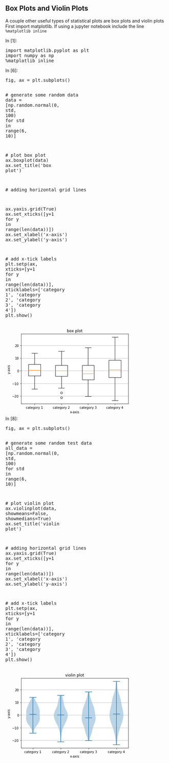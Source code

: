 
## Box Plots and Violin Plots
A couple other useful types of statistical plots are box plots and violin plots
First import matplotlib. If using a jupyter notebook include the line ```%matplotlib inline```
<div class="cell border-box-sizing code_cell rendered">
<div class="input">
<div class="prompt input_prompt">In&nbsp;[1]:</div>
<div class="inner_cell">
    <div class="input_area">
<div class=" highlight hl-ipython3"><pre><span></span><span class="kn">import</span> <span class="nn">matplotlib.pyplot</span> <span class="k">as</span> <span class="nn">plt</span>
<span class="kn">import</span> <span class="nn">numpy</span> <span class="k">as</span> <span class="nn">np</span>
<span class="o">%</span><span class="k">matplotlib</span> inline
</pre></div>

</div>
</div>
</div>

</div>
<div class="cell border-box-sizing code_cell rendered">
<div class="input">
<div class="prompt input_prompt">In&nbsp;[6]:</div>
<div class="inner_cell">
    <div class="input_area">
<div class=" highlight hl-ipython3"><pre><span></span><span class="n">fig</span><span class="p">,</span> <span class="n">ax</span> <span class="o">=</span> <span class="n">plt</span><span class="o">.</span><span class="n">subplots</span><span class="p">()</span>

<span class="c1"># generate some random data</span>
<span class="n">data</span> <span class="o">=</span> <span class="p">[</span><span class="n">np</span><span class="o">.</span><span class="n">random</span><span class="o">.</span><span class="n">normal</span><span class="p">(</span><span class="mi">0</span><span class="p">,</span> <span class="n">std</span><span class="p">,</span> <span class="mi">100</span><span class="p">)</span> <span class="k">for</span> <span class="n">std</span> <span class="ow">in</span> <span class="nb">range</span><span class="p">(</span><span class="mi">6</span><span class="p">,</span> <span class="mi">10</span><span class="p">)]</span>

<span class="c1"># plot box plot</span>
<span class="n">ax</span><span class="o">.</span><span class="n">boxplot</span><span class="p">(</span><span class="n">data</span><span class="p">)</span>
<span class="n">ax</span><span class="o">.</span><span class="n">set_title</span><span class="p">(</span><span class="s1">&#39;box plot&#39;</span><span class="p">)</span>

<span class="c1"># adding horizontal grid lines</span>

<span class="n">ax</span><span class="o">.</span><span class="n">yaxis</span><span class="o">.</span><span class="n">grid</span><span class="p">(</span><span class="kc">True</span><span class="p">)</span>
<span class="n">ax</span><span class="o">.</span><span class="n">set_xticks</span><span class="p">([</span><span class="n">y</span><span class="o">+</span><span class="mi">1</span> <span class="k">for</span> <span class="n">y</span> <span class="ow">in</span> <span class="nb">range</span><span class="p">(</span><span class="nb">len</span><span class="p">(</span><span class="n">data</span><span class="p">))])</span>
<span class="n">ax</span><span class="o">.</span><span class="n">set_xlabel</span><span class="p">(</span><span class="s1">&#39;x-axis&#39;</span><span class="p">)</span>
<span class="n">ax</span><span class="o">.</span><span class="n">set_ylabel</span><span class="p">(</span><span class="s1">&#39;y-axis&#39;</span><span class="p">)</span>

<span class="c1"># add x-tick labels</span>
<span class="n">plt</span><span class="o">.</span><span class="n">setp</span><span class="p">(</span><span class="n">ax</span><span class="p">,</span> <span class="n">xticks</span><span class="o">=</span><span class="p">[</span><span class="n">y</span><span class="o">+</span><span class="mi">1</span> <span class="k">for</span> <span class="n">y</span> <span class="ow">in</span> <span class="nb">range</span><span class="p">(</span><span class="nb">len</span><span class="p">(</span><span class="n">data</span><span class="p">))],</span>
         <span class="n">xticklabels</span><span class="o">=</span><span class="p">[</span><span class="s1">&#39;category 1&#39;</span><span class="p">,</span> <span class="s1">&#39;category 2&#39;</span><span class="p">,</span> <span class="s1">&#39;category 3&#39;</span><span class="p">,</span> <span class="s1">&#39;category 4&#39;</span><span class="p">])</span>
<span class="n">plt</span><span class="o">.</span><span class="n">show</span><span class="p">()</span>
</pre></div>

</div>
</div>
</div>

<div class="output_wrapper">
<div class="output">


<div class="output_area">

<div class="prompt"></div>




<div class="output_png output_subarea ">
<img src="data:image/png;base64,iVBORw0KGgoAAAANSUhEUgAAAYoAAAEWCAYAAAB42tAoAAAABHNCSVQICAgIfAhkiAAAAAlwSFlz
AAALEgAACxIB0t1+/AAAADl0RVh0U29mdHdhcmUAbWF0cGxvdGxpYiB2ZXJzaW9uIDIuMi4yLCBo
dHRwOi8vbWF0cGxvdGxpYi5vcmcvhp/UCwAAFetJREFUeJzt3X20XHV97/H3x5BKi6KJ6JEnjfVi
G4y3enu0VfHexOoFqy7UVa3W21Ib5LqWgLY+VIxWvLeptlatoK24jMpSCNqqJVe9KtIcNcsnTigq
ECn4QI1gWwRqtcUL+r1/7B05hHP2mYSZs2dO3q+1Zp3ZDzP7O79M5jP7t/f+TaoKSZIWcre+C5Ak
jTeDQpLUyaCQJHUyKCRJnQwKSVIng0KS1Mmg0AEvybeSPKHnGn43yY4+a5AWYlBIEybJTJKT+65D
Bw6DQpLUyaCQGo9McmWSm5K8O8nBexYkeX6Sa5LcmGRbkiPa+Y9JckOSo9vpX0pyc5JfnG8DSSrJ
6Um+0T7uDUnm/T/YPvclSf61/fuYdv5m4HHAW5P8IMlbh90Q0t4MCqnxXOB44MHAQ4BXASR5PPA6
4FnA4cC1wAUAVfU54Bzg3CQ/C7wXeFVVfa1jO08HpoH/ApwI/N7eKyRZDXwUOAu4D/Am4KNJ7lNV
m4DPAqdW1T2q6tS7+LqlRRkUUuOtVfXtqroR2Aw8p53/XOBdVXVpVf0IOAN4dJI17fIzgXsBXwKu
A962yHb+tKpurKp/BP5iznbmejJwdVW9t6puq6qtwNeAp+73q5PuAoNCanx7zv1rgSPa+0e00wBU
1Q+A7wFHttO3Au8B1gFvrMVH2VxoO3PdYZtz1j1ykeeWRsKgkBpHz7n/AJq9A9q/D9yzIMkhNN1B
32mnjwReA7wbeGOSu+/ndua6wzbnrPud9r5DPmtJGRRS44VJjmqPD7wSeH87/3zgeUke3obAnwBf
rKpvJQnN3sQWYCNwPfC/F9nOy5Ksag+Av2jOdub6GPCQJL+V5KAkvwkcC3ykXf5PwM/v9yuV9pFB
ITXOBz4JfKO9/TFAVV0MvBr4IE0QPBh4dvuY04Ep4NVtl9PzaELlcR3buRDYCVxGc8B6y94rVNX3
gKcAL6Hp5no58JSquqFd5S3Ab7RnaJ21vy9YGlT84SJpaSQp4JiquqbvWqR94R6FJKmTQSFJ6mTX
kySpk3sUkqROB/VdwDAcdthhtWbNmr7LkKSJsnPnzhuq6r6LrbcsgmLNmjXMzs72XYYkTZQke48A
MC+7niRJnQwKSVIng0KS1MmgkCR1MigkSZ0MCklSJ4NCktTJoJAkdVoWF9xJ0lJpfq9qeCZhvD2D
QpL2wSAf7EkmIgAGZdeTJKmTQSFJ6mRQSJI6GRSSpE4GhSSpk0EhSepkUEiSOhkUkqROBoUkqZNB
IUnqZFBIkjoZFJKkTgaFJKmTQSFJ6mRQSJI6GRSSpE4GhSSpk0EhSepkUEiSOhkUkqROBoUkqVNv
QZHk6CTbk+xKckWSF7XzVye5KMnV7d9VfdUoSep3j+I24CVVtRb4VeCFSY4FXgFcXFXHABe305Kk
nvQWFFV1fVVd2t7/N2AXcCRwInBuu9q5wNP6qVCSBHBQ3wUAJFkDPAL4IjBVVddDEyZJ7rfAY04B
TgGYmppiZmZmSWqVpEEsp8+kVFW/BST3AD4NbK6qDyW5uaruPWf5TVXVeZxienq6ZmdnR12qJA0k
CX1/tg4iyc6qml5svV7PekqyEvggcF5Vfaid/U9JDm+XHw78c1/1SZL6PespwBZgV1W9ac6ibcBJ
7f2TgAuXujZJ0u36PEbxWOC3ga8muayd90rg9cAHkmwE/hF4Zk/1SZLoMSiqageQBRb/2lLWIkla
mFdmS5I6jcXpsZJGpzkcODyTcDaPhsugkJa5QT7YJ+V0TvXDridJUieDQpLUyaCQJHUyKCRJnQwK
SVIng0KS1MmgkCR1MigkSZ0MCklSJ6/M1thxyAlpvBgUGjuDfrA77IS0NOx6kiR1MigkSZ0MCklS
J4NCktTJg9lDMswzdTxAK2mcGBRD4o/DSFqu7HqSJHUyKCRJnQwKSVIng0KS1MmgkCR1MigkSZ0M
CklSJ4NCktTJoJAkdTIoJEmdeg2KJO9K8s9JLp8zb3WSi5Jc3f5d1WeNknSg63uP4j3ACXvNewVw
cVUdA1zcTkuSetJrUFTVZ4Ab95p9InBue/9c4GlLWpQk6Q763qOYz1RVXQ/Q/r1fz/VI0gFtYocZ
T3IKcArA1NQUMzMz/RY0oEmpc1LYnsNjWw7XcmrP9P37CEnWAB+pqnXt9FXA+qq6PsnhwExV/ULX
c0xPT9fs7OzIa72r/D2K4bI9h8e2HK5Jac8kO6tqerH1xrHraRtwUnv/JODCHmuRpANe36fHbgU+
D/xCkt1JNgKvB56Y5Grgie20JKknvR6jqKrnLLDo15a0EEnSgsax60mSNEYm9qwnSRqm1atXc9NN
Nw3t+ZIM5XlWrVrFjTfufbnZ0jIoJAm46aabxvJMpWEFzl1h15MkqZNBIUnqZFBIkjoZFJKkTgaF
JKmTQSFJ6mRQSJI6GRSSpE4GhSSpk0EhSepkUEiSOjnW0yIcKEzSgc6gWIQDhUk60O1T11OSuyU5
dFTFSJLGz6JBkeT8JIcmOQS4ErgqyctGX5qWo9WrV5NkKDdgaM+1evXqnltm/wyrPcG21MIG6Xo6
tqq+n+S5wMeAPwR2Am8YaWValuzKG65xbM9JbUstbJCup5VJVgJPAy6sqluB8XpnSpJGZpCgOAf4
FnAI8JkkDwS+P8qiJEnjY9Gup6o6Czhrzqxrk2wYXUmSpHGyYFAk+R9V9b4kf7DAKm8aUU2SpDHS
tUdxSPv3nktRiCRpPC0YFFV1Tvv3tXsvS/IzoyxKkjQ+BrmOYibJmjnTjwQuGWFNkqQxMsh1FK8D
Pp7kLOBI4EnA80ZalSRpbAxy1tMnkrwAuAi4AXhEVX135JVJksbCIF1PrwbOBv4rcCYwk+TJI65L
kjQmBul6Ogx4VFX9B/D5JB8H3gl8dKSVSZLGwiBdTy/aa/pa4Ikjq0iSNFYWDYok96UZCPBY4OA9
86vq8SOsiyQnAG8BVgDvrKrXj3J7kg5s9ZpD4cx79V3GndRr+v9lh0G6ns4D3g88GXgBcBLwL6Ms
KskK4G00ey67gUuSbKuqK0e53fn45pEODHnt98duJF5oRuOtM/utYZCguE9VbUnyoqr6NPDpJJ8e
cV2PAq6pqm8AJLkAOJHm9zCWlG8eSQe6QYLi1vbv9e3ZTtcBR42uJKC5XuPbc6Z3A78yd4UkpwCn
AExNTTEzMzOyYkb53HfFuNbVZZz30CaxPWE83wfjWNMgxrXuvuvKYt+WkzwF+CxwNM1psocCr62q
bSMrKnkmcHxVndxO/zbNmVenzbf+9PR0zc7OjqqW8d2jGMO6FjOudY9rXYsZx7rHsaZBjGvdo6wr
yc6qml5svUHOevpIe/dfgaUaXnw3TTDtcRTNnowkaYkN8sNFP5Xk0lEVspdLgGOSPKgdgPDZwMj2
YCRJCxvkGMVcS/JjuFV1W5JTgU/QnB77rqq6Yim2LUm6o0GuozgVeF9V3cwSXo1dVR8DPrZU25Mk
zW+Qrqf7A7NJPgDsSLIkexWSpPGwaFBU1auAY4AtwO8CVyf5kyQPHnFtkqQxMNDB7GrOzfpue7sN
WAX8TZI/G2FtkqQxMMgxitNphu24gWbU2JdV1a1J7gZcDbx8tCVKWsg4XsDo8DLLz6DDjD+jHTX2
p6rqJ+3FeJJ6Mo5DzDi8zPIzyAV3f9SxbNdwy5EkjZt9uuBOknTgMSgkSZ0MCklSJ4NCktRpX8d6
OiCN48Xoq1at6rsESQcIg2IRwzz1cFzHu19qBq80WQwKLSmDV5o8HqOQJHUyKCRJnex6kqSWx8/m
Z1BIEh4/62LXkySpk0EhSepkUEiSOhkUkqROBoUkqZNnPUkTbtxO6RyH0zk1XAaFNMGGdQrmcjud
U8Nl15MkqZNBIUnqZFBIkjoZFJKkTgaFJKmTQSFJ6mRQSJI69RIUSZ6Z5IokP0kyvdeyM5Jck+Sq
JMf3UZ8k6XZ9XXB3OfAM4Jy5M5McCzwbeChwBPCpJA+pqh8vfYmSJOhpj6KqdlXVVfMsOhG4oKp+
VFXfBK4BHrW01UmS5hq3ITyOBL4wZ3p3O+9OkpwCnAIwNTXFzMzMyIsbhkmpc1LYnsNjWw7XcmrP
jGp8lySfAu4/z6JNVXVhu84M8NKqmm2n3wZ8vqre105vAT5WVR/s2tb09HTNzs4Os/yRcDyd4bI9
h8e2HK5Jac8kO6tqerH1RrZHUVVP2I+H7QaOnjN9FHDdcCqSJO2PcTs9dhvw7CR3T/Ig4BjgSz3X
JEkHtL5Oj316kt3Ao4GPJvkEQFVdAXwAuBL4OPBCz3iSpH71cjC7qj4MfHiBZZuBzUtbkSRpIePW
9SRJGjMGhSSpk0EhSepkUEiSOhkUkqROBoUkqZNBIUnqZFBIkjqN2+ixEkmGuu4kDM4mjTODQmPH
D3ZpvNj1JEnq5B7FkAzaXWJXiaRJY1AMiR/ukpYru54kSZ0MCklSJ4NCktTJoJAkdTIoJEmdDApJ
UieDQpLUyaDQxNm6dSvr1q1jxYoVrFu3jq1bt/ZdkrSsecGdJsrWrVvZtGkTW7Zs4bjjjmPHjh1s
3LgRgOc85zk9VyctT+5RaKJs3ryZLVu2sGHDBlauXMmGDRvYsmULmzdv7rs0adnKchh6Ynp6umZn
Z/suQ0tgxYoV3HLLLaxcufKn82699VYOPvhgfvzjH/dY2WRL4jA0QzQp7ZlkZ1VNL7aeexSaKGvX
rmXHjh13mLdjxw7Wrl3bU0XS8mdQaKJs2rSJjRs3sn37dm699Va2b9/Oxo0b2bRpU9+lScuWB7M1
UfYcsD7ttNPYtWsXa9euZfPmzR7IlkbIYxSSJqZPfVJMSnt6jEKSNBQGhSSpUy9BkeQNSb6W5CtJ
Ppzk3nOWnZHkmiRXJTm+j/okSbfra4/iImBdVf1n4B+AMwCSHAs8G3gocALwl0lW9FSjJImegqKq
PllVt7WTXwCOau+fCFxQVT+qqm8C1wCP6qNGSVJjHE6P/T3g/e39I2mCY4/d7bw7SXIKcArA1NQU
MzMzIyxRWv78PzRcy6k9RxYUST4F3H+eRZuq6sJ2nU3AbcB5ex42z/rznmNWVe8A3gHN6bHr16+/
qyVLy1Iy33+rO9uwYcNA603CaZ/jYDl9Jo2s66mqnlBV6+a57QmJk4CnAM+t2995u4Gj5zzNUcB1
o6pRk8lhxvdNVQ31pgNPL11PSU4A/hD4b1X173MWbQPOT/Im4AjgGOBLPZSoMeUw49LS6+XK7CTX
AHcHvtfO+kJVvaBdtonmuMVtwIur6v8u9nxemX3gWLduHWefffYdukm2b9/OaaedxuWXX95jZdLt
ltuV2Q7hoYniMOOaBMstKLwyWxPFYcalpWdQaKI4zLi09MbhOgppYA4zLi09j1FI0pB5jEKSdEAx
KCRJnQwKSVIng0KS1MmzniRpHww6yOKg603CQW+DQpL2wSR8sA+bXU+SpE4GhSSpk0EhSepkUEiS
OhkUkqROBoUkqZNBIUnqZFBIkjoti2HGk/wLcG3fdQzgMOCGvotYRmzP4bEth2tS2vOBVXXfxVZa
FkExKZLMDjL2uwZjew6PbTlcy6097XqSJHUyKCRJnQyKpfWOvgtYZmzP4bEth2tZtafHKCRJndyj
kCR1MigkSZ0Min2UZH2Sx/Rdxx5JNif5dpIf9F3L/hin9kzyc0k+muRrSa5I8vq+a9pX49SeAEk+
nuTLbXu+PcmKvmsa1Li15R5JtiW5fCm3aVDsu/XASN88aQz6b/N/gEeNsp4RW894teefV9UvAo8A
HpvkSSMsbRTWM17t+ayq+iVgHXBf4Jmjq2zo1jNebUmSZwBL/6Wwqg74G/A7wFeALwPvbec9Ffgi
8PfAp4ApYA3wXeA7wGXA42je/B8ELmlvj20ff1/gIuBS4ByaK8cPa5f9AXB5e3txO28NsAv4y3ab
rwHePKfG5wNv6ngNP+i7HZdTe7brvAV4vu05lPfnSpovNb9pW+5fWwL3AHYAxwKXL2m79f2foO8b
8FDgqjn/sKvbv6u4/aywk4E3tvfPBF465/HnA8e19x8A7GrvvxU4o71/AlA0l/X/MvBV4JD2H/4K
mm+va4CfAL/aPuYQ4OvAynb6c8DDOl7HWATFMmrPewPfAH7e9rxr7Ql8AriprWWFbbl/bQm8GXh6
+/glDYqD0OOBv6mqGwCq6sZ2/lHA+5McDvwM8M0FHv8E4Ngke6YPTXJP4Diaf1Sq6uNJbmqXHwd8
uKp+CJDkQzTfVrYB11bVF9rH/DDJ3wFPSbKL5k301WG96BGa+PZMchCwFTirqr6xP40wRBPfnlV1
fJKDgfPa13PRfrTDMExsWyZ5OPCfqur3k6y5C22wXwwKCM03gL2dTbP7ty3JeppvF/O5G/DoqvqP
OzzpnHfTPNtbyA/3mn4n8Erga8C7Ox43TpZDe74DuLqq/qJjnaWyHNqTqrolyTbgRPoLikluy0cD
v5zkWzSf2/dLMlNV6zu2MTQezIaLgWcluQ9AktXt/HvR9E8CnDRn/X8D7jln+pPAqXsm2uSHpi/x
We28/06zewvwGeBp7Rk2h9B8E/nsfIVV1ReBo4HfovmGOwkmuj2T/HFb64sXe6FLZGLbM8k92m/p
e/bSfp3mg7AvE9uWVfVXVXVEVa2h2VP5h6UKiT0FHPA3mjfH5TQHuN7TzjuRpo/6s8AbgJl2/kNo
DobtOcB1GPD+dt6VwNvb9e5H88a8lKZv8Trg7u2yhQ5w3anfEXgFcEFH7X8G7Kbp89wNnGl77l97
0nRBFM2Bxsva28m253635xTNQd+v0PTPnw0cZFvu3//1OevN+/hR3hzCY0SS3B34cVXdluTRwF9V
1cMXe9w8z/MRmjMiLh56kRPE9hwu23N4DoS29BjF6DwA+EB7jvT/oznlbWBJ7g18CfjyOL5xemB7
DpftOTzLvi3do5AkdfJgtiSpk0EhSepkUEiSOhkUUk+SvCDJ7/Rdh7QYD2ZLkjq5RyENIMkjk3wl
ycFJDknz+wrr9lrnqUm+mOTvk3wqyVQ7/6wkf9TePz7JZ5LcLcmZSV7azj89yZXtNi5Y+lcoLcw9
CmlA7fAeBwM/C+yuqtfttXwVcHNVVZKTgbVV9ZIkP0dzhfKpwNuBX6+qryc5k2bU3z9Pch3woKr6
UZJ7V9XNS/napC5ecCcN7n/RfODfApw+z/J5RyGtqn9P8nyasX9+v6q+Ps9jvwKcl+Rvgb8dRfHS
/rLrSRrcaprfFbgncHCan6G9LMll7fKzgbdW1cOA/0mz97HHw4DvAUcs8NxPBt5G8xsGO9tB9KSx
YFBIg3sH8Gqa31X406raVFUPnzOuz7yjkCZ5IPASmh+teVKSX5n7pO3QD0dX1Xbg5TQ/mnSPkb4S
aR/4rUUaQHsa621VdX6SFcDnkjy+qv5uzmpnAn+d5DvAF4AHtb9VsIXml9KuS7IReE+SR8553Arg
fUnuRfMbBm/2GIXGiQezJUmd7HqSJHUyKCRJnQwKSVIng0KS1MmgkCR1MigkSZ0MCklSp/8Pshqs
kivKPeEAAAAASUVORK5CYII=
"
>
</div>

</div>

</div>
</div>

</div>
<div class="cell border-box-sizing code_cell rendered">
<div class="input">
<div class="prompt input_prompt">In&nbsp;[8]:</div>
<div class="inner_cell">
    <div class="input_area">
<div class=" highlight hl-ipython3"><pre><span></span><span class="n">fig</span><span class="p">,</span> <span class="n">ax</span> <span class="o">=</span> <span class="n">plt</span><span class="o">.</span><span class="n">subplots</span><span class="p">()</span>

<span class="c1"># generate some random test data</span>
<span class="n">all_data</span> <span class="o">=</span> <span class="p">[</span><span class="n">np</span><span class="o">.</span><span class="n">random</span><span class="o">.</span><span class="n">normal</span><span class="p">(</span><span class="mi">0</span><span class="p">,</span> <span class="n">std</span><span class="p">,</span> <span class="mi">100</span><span class="p">)</span> <span class="k">for</span> <span class="n">std</span> <span class="ow">in</span> <span class="nb">range</span><span class="p">(</span><span class="mi">6</span><span class="p">,</span> <span class="mi">10</span><span class="p">)]</span>

<span class="c1"># plot violin plot</span>
<span class="n">ax</span><span class="o">.</span><span class="n">violinplot</span><span class="p">(</span><span class="n">data</span><span class="p">,</span> <span class="n">showmeans</span><span class="o">=</span><span class="kc">False</span><span class="p">,</span> <span class="n">showmedians</span><span class="o">=</span><span class="kc">True</span><span class="p">)</span>
<span class="n">ax</span><span class="o">.</span><span class="n">set_title</span><span class="p">(</span><span class="s1">&#39;violin plot&#39;</span><span class="p">)</span>

<span class="c1"># adding horizontal grid lines</span>
<span class="n">ax</span><span class="o">.</span><span class="n">yaxis</span><span class="o">.</span><span class="n">grid</span><span class="p">(</span><span class="kc">True</span><span class="p">)</span>
<span class="n">ax</span><span class="o">.</span><span class="n">set_xticks</span><span class="p">([</span><span class="n">y</span><span class="o">+</span><span class="mi">1</span> <span class="k">for</span> <span class="n">y</span> <span class="ow">in</span> <span class="nb">range</span><span class="p">(</span><span class="nb">len</span><span class="p">(</span><span class="n">data</span><span class="p">))])</span>
<span class="n">ax</span><span class="o">.</span><span class="n">set_xlabel</span><span class="p">(</span><span class="s1">&#39;x-axis&#39;</span><span class="p">)</span>
<span class="n">ax</span><span class="o">.</span><span class="n">set_ylabel</span><span class="p">(</span><span class="s1">&#39;y-axis&#39;</span><span class="p">)</span>

<span class="c1"># add x-tick labels</span>
<span class="n">plt</span><span class="o">.</span><span class="n">setp</span><span class="p">(</span><span class="n">ax</span><span class="p">,</span> <span class="n">xticks</span><span class="o">=</span><span class="p">[</span><span class="n">y</span><span class="o">+</span><span class="mi">1</span> <span class="k">for</span> <span class="n">y</span> <span class="ow">in</span> <span class="nb">range</span><span class="p">(</span><span class="nb">len</span><span class="p">(</span><span class="n">data</span><span class="p">))],</span>
         <span class="n">xticklabels</span><span class="o">=</span><span class="p">[</span><span class="s1">&#39;category 1&#39;</span><span class="p">,</span> <span class="s1">&#39;category 2&#39;</span><span class="p">,</span> <span class="s1">&#39;category 3&#39;</span><span class="p">,</span> <span class="s1">&#39;category 4&#39;</span><span class="p">])</span>
<span class="n">plt</span><span class="o">.</span><span class="n">show</span><span class="p">()</span>
</pre></div>

</div>
</div>
</div>

<div class="output_wrapper">
<div class="output">


<div class="output_area">

<div class="prompt"></div>




<div class="output_png output_subarea ">
<img src="data:image/png;base64,iVBORw0KGgoAAAANSUhEUgAAAYoAAAEWCAYAAAB42tAoAAAABHNCSVQICAgIfAhkiAAAAAlwSFlz
AAALEgAACxIB0t1+/AAAADl0RVh0U29mdHdhcmUAbWF0cGxvdGxpYiB2ZXJzaW9uIDIuMi4yLCBo
dHRwOi8vbWF0cGxvdGxpYi5vcmcvhp/UCwAAIABJREFUeJzt3XuY5FdZ4PHvW5euvk7P9Fw6k8xM
JjcSAqg8jmAUcUTYAIpBdwXU1bgrBPaBVRAXQdRl9wHF6KICopkVBTVA8Eq8ASE6CVkCQhASksk9
mcxkMvfpme6u7rq++0dVTSo1VdW/qvpdzql6P88zz3RV/arq9Omq3/s7t/eIqmKMMcZ0kkq6AMYY
Y9xmgcIYY0xXFiiMMcZ0ZYHCGGNMVxYojDHGdGWBwhhjTFcWKIypE5F/FpFrAxy3U0RURDK9PK+P
8uwWkYNhv64xvcokXQBjXKGqr4jzeWESkY8BB1X1V5Muixk+1qIwxhjTlQUKMzJE5J0i8lct9/2+
iHyw/vNeEXl9/eeUiPyqiOwXkaMi8mciMtvhdZuf97MicoeI/I6InBKRx0SkY4tDRB4XkXeJyH31
4/9URMY7HPvs+nstiMi9IvIj9fuvA34KeIeILInI3/dTP8Z0YoHCjJJPAq8UkXUAIpIGXgN8os2x
P1v/9wPAxcA08OGA7/NC4AFgE3A98FERkS7H/xRwNXAJ8CzgnO4jEckCfw98HtgC/HfgRhG5XFX3
ADcC16vqtKq+KmA5jQnEAoUZGaq6H/g68Or6XS8B8qr65TaH/xTwAVV9VFWXgHcBr2sMYK9hv6r+
X1WtAB8HtgLzXY7/sKoeUNWTwPuAn2hzzHdTC1bvV9Wiqv4L8A8djjUmVBYozKj5BE+fXH+S9q0J
gPOB/U2391Ob/NHthN9wuPGDqubrP053Of5Ay/uc36E8B1S12nLsBQHKY8xALFCYUfOXwG4R2Qb8
KJ0DxSHgwqbbO4AycCSCMm1veZ9DHcqzXURSLcc+Wf/Z0kCbyFigMCNFVY8Be4E/BR5T1X0dDv0k
8DYRuUhEpoHfAG5S1XIExXqziGwTkTngV4Cb2hzzFWCZ2oB1VkR2A68CPlV//Ai1sRRjQmeBwoyi
TwAvpXNrAuBPgD8HbgceA1apDSBHVZ7PA4/W/7239QBVLQI/ArwCOA58BPgZVb2/fshHgSvrM6L+
LqJymhEltnGRMckRkceB16vqF5IuizGdWIvCGGNMVxYojDHGdGVdT8YYY7qyFoUxxpiuhiJ77KZN
m3Tnzp1JF8MYY7xy1113HVfVzWsdNxSBYufOnXzta19LuhjGGOMVEdm/9lHW9WSMMWYNFiiMMcZ0
ZYHCGGNMVxYojDHGdGWBwhhjTFcWKIwxxnRlgcIYY0xXQ7GOwhhjkvDaG+6M5HVveuNVkbxuvyxQ
GGNMhEqVKvcfXgTg8vNmGEv715FjgcIYY/oU5Mp//4ll3vBntcwRv/2fvo1Lt8xEXazQ+RfajDHG
I6XK0xm6i2U/s3VboDDGmAiVq9WzP1eqFiiMMca0KDe1KEpNQcMnFiiMMSZCpcrTwaE5aPjEAoUx
xkSo3NTdVK5Yi8IYY0yLUvnp4FC0QGGMMaZVqalFUakqqv51P1mgMMaYCDV3N6k+syvKFxYojDEm
IqVKldYGRMnD7icLFMYYE5F2QaHk4aI7CxTGGBORdkHBxwFtCxTGGBORQqVyzn0WKIwxxpxVarPA
rli2QGGMMaauUGrTorBAYYwxpqHQJiistgkerrNAYYwxEWkXFNoFD9dZoDDGmIistAkU7e5znQUK
Y4yJgKq2bVGUylXvkgNaoDDGmAgUylU6bT+R96xVYYHCGGMisFwod3wsX7BAYYwxI2+5SzBY6hJE
XJRYoBCR7SLyryKyT0TuFZFfqN8/JyK3iMhD9f83JFVGY4zp12Kh1PExCxTBlYG3q+qzge8G3iwi
VwLvBG5V1cuAW+u3jTHGK4urnYPB4mrnIOKixAKFqj6lql+v/7wI7AMuAK4BPl4/7OPAq5MpoTHG
9KdS1a5jFIVS1auFd5mkCwAgIjuB5wNfAeZV9SmoBRMR2dLhOdcB1wHMz8+zd+/eWMpqjDFrqVSV
fPHpQFBdLQKw8sQ9Z++743CaTEpiL1s/Eg8UIjIN/DXwVlU9IxKs4lR1D7AHYNeuXbp79+7IymiM
Mb14/PgyDx9dOns7te9+ACZ2XHH2vgs3TnLZ/EzsZetHorOeRCRLLUjcqKp/U7/7iIhsrT++FTia
VPmMMaYfp/LFAMf4M06R5KwnAT4K7FPVDzQ9dDNwbf3na4HPxF02Y4zpV7WqLAQIAmdWSt5si5pk
i+J7gZ8GXiIi36j/eyXwfuBlIvIQ8LL6bWOM8cLplRKVarDtTk8tr93ycEFiYxSqegfQaUDiB+Ms
izHGhOXEciHwsceXimxZNx5hacKR+GC2MSZar73hzjWPqeozr4BTASaV3PTGq/ou0zA7thi8lXBi
uYCqEnQST1IsUBgz4iqqnFkpceBkHoDtc5NM5zJk05bhp1crxUrX9ROtCqUqZ1bLzE5kIyzV4CxQ
GDPk1rryP3pmlbsPnub6z9WmcL7j6iu4ZMs0F22aiqN4Q+XYYvBup+bnuB4o7JLBmBG3XDx3hXAv
V8XmaUcXV3t/zpnenxM3CxTGjLilNjmJfEta54LVUiXQtNhW+WLF+fq2QGHMiGt3ksoXy1QDTvE0
Nf10OzUccbxVYYHCmBFWrSr54rmBolr1bxe2pA1ysrdAYYxx1lKxjHZoOLTrkjLt9dvt1JAvuN39
ZIHCmBE2THsmJGmQbqeGw6fdbVVYoDBmhJ1Z6RwMzligCCyMrqN+ZkzFxQKFMSOsW4vizGoZ7dQv
Zc4atNupIV+oONuKswV3xglB0kz0w9JMdFatKktd9nWuVJTlYoXpnJ0mugmj26nh6GKBmXH3Ft/Z
J8A4b3G1TLlaS8fcnGYCalkl10+OJVU0ry2ulqmukeX6zErJAsUawuwyOnJmlUs2T4f2emGxT4Bx
Qqcr/3Klym0PHjs7M6c5zUTD83esZ+N0LvIyDpuFlbWT1y3kS5y/fiKG0vipWK6G0u3UkC9UyBfL
TI65dWq2MQrjtFP5Usfpm08f40dOf9ec7jKQ3RAkmIyy40uFNT+fvTp6JryurLBYoDBOCxIETizZ
yawfQbbizBcqFMt+7MKWhDDHJxqOL1mgMKYnJwPsALa4WvZmS0lXLBXKlAIGgAVrsbVVrSonI6ib
0w5ukepWR5jjbGZOvArlSuDVwafyRbbMuL9TmCt62YLzVL7kxS5scTu9UqJSCX/6sGrt7+NSnVug
CEmlqqzWc+M8enwZgIvr+fwz6RS5jDXeetXLIOGp5ZIFih4Eaak11Lb2nImuMJ46EeF+165tkWqB
ogfdrvzvPrhwdhCqMTPnrS99FgDptPB9l24iYzuG9aSXQepeTnyjTlV7qtt8ocJqqcJ4Nh1hqfwT
5SQK17r77MwVgpVipeugVqWiHFpwd3m+q3o5+S8XyjboGtDplRLlHrtMorx69lG5Uu2a/mRQ+WLl
bA+FCyxQhODxE8trTpHbf3LZ8vv3oFCukC/09kWxqZzBHO9jltgJB2fiJOn0ytrTtgcV5vqMQVmg
GNBKscKhhZU1jyuUqjwZ4DhTE2SOfyuXvlgu6+ekf2K5aBc6Tfr5fPbKpQsfCxQDevT4UuAri8eO
L1OxL1sg/Zz0LVCsbbVU6ZoIsJNKpbdxjWEXR6A4s+LO/hQWKAawuFriqR7GHorlKk/UcxWZ7vr5
Ii6uliwQr2GQBWL9dFkNqzMxbOq0uFpyphVngWIADx1d6vk5j59YplB2Z5DKRdWq9pVuWdU221nL
0QECxdHFVUs7Tq27OehixUGowqIju95ZoOjT8aUCJ/u4wqpUlEeOLkdQouERJKtpJ3F0CfiqlsCu
/1ZBoVR1qjskKXFejLhy4WOBog/VqvLgkcW+n39oYcWZD4CLBtlZzU5knR0LIYHdEYd3YYtLnFf5
ruyjbYGiD08urPQ8dbPVg0d677YaFYO0Cmz7zs7C2JP5yBnrfgqaVsa39+rGAkWPSpUqjxwb/CR/
arno9B65SRrkZL9StGyn7dS26xx8MLpQCnf/BR/FeZVvYxSAiPyJiBwVkW813TcnIreIyEP1/zck
WcZWjx1f7nlVaycPH1lyZlaDK8qV6sCtNevWO9fRM+Htm3D4zOhe4JQrVVaK8U1GqVTUiRXaSbco
Pga8vOW+dwK3quplwK31205YLVU4eCq86a35YoVDp20RXrMwrtb6WScw7J4K8XN25MzqyF7gLMcY
JBpcGKdINFCo6u3AyZa7rwE+Xv/548CrYy1UF48cW+p7Nk4ntgjvmcI4yVugeKalQjnUOilX1MnN
deKQxEnbhXGKpFsU7cyr6lMA9f+3JFweAPLFciiDga0KpSpPnrJWRUMYg9HW9fRMhyNotR6K4Lvg
g+UkAoUDLQpv04yLyHXAdQDz8/Ps3bs30vdbLVUD7zpVXa0NGq48cU+g4+8+AI/mvP1ThGq5WOna
rRGkbleAvQetPhuWCuVA4xO9fG4PAKceySADls03+WKlrx6AXs8JzfanhOMPJZvi3cVv0xER2aqq
T4nIVuBou4NUdQ+wB2DXrl26e/fuyAq0WqrwpUeOkwnY7ZTaV9uPYmLHFYHf49KtM2zbMNlP8YZG
tar86wNHu57Ugtbtt1+4gQ1TY2EWz0vHFgt888BCoGN7/dxePD/NhRun+i6bj25/8Fhfs+r6OSec
fW4KXvysLaRSyYVlF7uebgaurf98LfCZBMsCwMFT+dDHJlo9cTI/8vPTFwNe+QZh6ylqwhzEbjVq
e6wUyslMva5WIZ/wzKekp8d+ErgTuFxEDorIzwHvB14mIg8BL6vfTkylqhyMYQwhX6iM/OYwYW4E
YwPatRPbIEkA17JcKHN6hNZUJDmonPSAdqJdT6r6Ex0e+sFYC9LF4TOroa2bWMvBUytsms7F8l4u
CjNPk+V8giOnw1s70cmTCyvMTmajfRNHJDmovFQoAcntoe1i15NT4pyRdHyx4MTimqSE2aJYcWwr
ySTEsVHWkcVVygEnefguyVZqHGnNu7FA0cWZ1VKk++K2E0c3l4tWSxXyIS9mGuVWxel8KZapnJWK
DpS63CdJjnvFfR5qZYGiiyTWNzx1emUkB7WjyB80yjuyxbntbpCtgH0XRmqZwd5fY00d0soCRQfl
SjWRnDaFUnUkdxI7GcFAfhSv6YNKVWNNB76QL5EvDvfkgaS7fmplSK5VYYGigyOLBSoxDWK3ivNq
0BUnlsPvvsgXKolehSXlWAKf3WGfKutCN2aSZbBA0UGSaTVOLI3WoPbiaolCKZoB0VHMSZREosnD
p4d7nwoLFOYcSQxiN1MdrVZFlIOhozLQ2rBaqnAqgS632n4XyZ9Mo+JCoFhcLSWWtdcCRRsHTyZ/
kj60sDIyqZyPRDgWtJAvUiiPTusszH0nevXUkCYKzBfLlBzYDKtaTW6cwgJFi1KlGumJK6jaoPbw
Xw0vrpYinU2iWjt5jookNxU6ujic+1SccqillFSrzQJFi8OnV53ZH+LACKypiOMqdBSmb0Kt+yfJ
LtNyRYdySnIYW8iGZSGhv68FihYuLXg7tVxMJP99XKpVjeUkvrhaHok9KlxoOQ3jmJBL+awW8sVE
Jg1YoGiykHfvxDzMV8O19A/x5dEadseWku8yPb5UGKrZT1FkDBhEuaKJ5JyyQNHExZlGT50ezn5f
gAMxTho4fHo18MZTPipVqk7MOiqUqiw6drE1CBfqtFUSZbJAUVepupmzpliuDmX68YV8Mdb+9EpV
h3rL2VPLxcRmO7U6MUSZBRZW3PtdkhgHskBRd3wpuZXYa3FhFlbY9p/Ix/6eB07lh7Z1dtKhAddh
Sp1yatlaFGCB4qwoN3gZ1LGlwlCd4JYL5UTqu1Cq8tQQBl1w64R2eqU4FJ/XYrnq3Jgl1MoVd26t
ngKFiKREZF1UhUmKqjq9ZqFSUSdWhobl8RPLib33/uPLQzXYCrXxCZdOaNXqcOww6PJ3Lu5WxZqB
QkQ+ISLrRGQKuA94QET+R/RFi89SoRzb7Jt+Dcv89NVShcMJruDNFytOjkUNwsUTmotl6tVpB8cn
GpwLFMCVqnoGeDXwT8AO4KcjLVXMXEghvJZh+OJBrTWR9AX9Y8eTa9FEIelNbdpJMiV2WFz+zsVd
tiCBIisiWWqB4jOqWgLcvvzuUdIblwexnOCmKWEplCtOrAtZWk1mjCQqLnbz+B4oVJUzK+7Va8Ny
oRzrdO8ggeIG4HFgCrhdRC4EzkRZqLiteJDSe7VU8X6A8MDJPFVHljLsT3CcJGwujU80rBT9/rwu
FcrOpPLpJM4LhDUDhap+UFUvUNVXas1+4AdiKFtsCh4ECoCixwvGSpWqU7mrFvIlp3L49KtSVadW
DjeowrLHu9652EprFWdamkynB0TkP6vqX4jIL3Y45AMRlSl2JccHshtKlSrj2XTSxejLoYUV59ap
7D+RZ/3kWNLFGIjLW5DmixVmxrNJF6MvSaTJ6FWcwaxjoKDW1QQwE0dBklRJenQ1INebwp2oaqzp
OoI6tlhgpVhhYszP4As4vdWri11iQfnQoogzmHUMFKp6Q/3//9X6mIj4fRnWwpd59Z4U8xzHl4rO
bu365EKeS7f4ey207HCgcLFLLCgfgly+WEZVEZHI3yvIOoq9IrKz6fZ3AV+NsExmyLgw06mTQwt+
7/XscovC1YuDtZQrVYoO7Gi3lmo1vok43bqeGn4T+KyIfBC4AHgF8F8iLVXMahHZ/ZNFDBcOoStV
qpxYdncqarFc5eRykY3TuaSL0heXZ+y5XLZu8h6Ve6VYYXIsyGl8MGu+g6p+TkTeBNwCHAeer6qH
Iy9ZjFKenIDjaGKG7dhiwZkpsZ0cOVPwNlC4fNVeKFWpVpWUL1+wOpfrtNVqTC2fIF1PvwZ8CHgx
8B5gr4j8UMTlilXKkxOwZ983wI+U0y63eLpRVedPaqtlt8vXTqHk+JVNk7im9gdZcLcJeIGq3lkf
4L4aeGu0xYqXL+dfH1sULqW/7qRQciupXlCFctX5CQ4uj6F0UvBgfKIhrrIG6Xr6hZbb+4GXRVai
JHhy/vWkmGfli2VKnnzpTq+UmMpF39cbJh9Owj6OU5R76Cu9/nP3BzruwMl8T8e/4+orAh0XVzLT
Nb8ZIrIZ+GXgSmC8cb+qviTCciEiLwd+H0gDf6yq74/y/YJI+kPhGx8WLTX4VNYGH07CrneNteN6
JulmpZgGAINcQt0I3AT8EPAm4FrgWJSFEpE08AfUWi4Hga+KyM2qel8kb+jJ56Lqej9DCx+ueBt8
KmuDD4FipehHi7JZL9+zoBd5jYvGsC8K48qnFSRQbFTVj4rIL6jqbcBtInJbxOV6AfCwqj4KICKf
Aq6hth9G6IKuzE78Q+FXnOhpLnrSrTUf82j5ENx8CGatfPqexVXUIIGikXnqqfpsp0PAtuiKBNTW
axxoun0QeGHzASJyHXAdwPz8PHv37u37zRYL5VBrvLpaG8BdeeKe8F4U+NrhNGmPpj6tlqqBUyE3
6mwtWv8WV1eDZX8N+jcoCOx93K8xinyxEmpalyg+t6sCe/f7Va8rpUro3U9RnROKKWHv49GnoAny
F3yviMwCb6c2TXYd8LZIS9V+3PYZfzlV3QPsAdi1a5fu3r27rzdSVW7dd7Sv53aS2le72p3YEW6L
4nnbZtmybnztAx1x76HTPLUQbDe7d+4I9ppRtdYmx9J8z6WbQn3NqN3x0PFQxwCi+ty+6PLNZNI9
7bqcqG8eWAh9v5Ko6nb9ZJZdO+dCfc12gsx6+of6j6eJL734QWB70+1t1FoyofOpy8GnsoI/61PA
v6nH1apS8GSNwmq5yrRHgcKnVntcixl7+uuJyNejKkiLrwKXichF9QSErwNujuKNfMjp0uBTWQGy
aX++cBmPygp+rKFo8G3mk08XOOmYytpr52EspVLVsoi8Bfgctemxf6Kq90bxXj6dfH1rUYyl/Unf
ncv4c8ULfp18fSorwFjGn0CRjamlFmQdxVuAv1DVBeAfoy9Sjar+E/BPUb+PL5sWgV9BDWB8zJ+T
74RnG0LZ6uHo+HSBMxbTBU6QdzkP+JqIfBq4Q3zrzF2DTyffODdTD8O0RyudJz0qK/j1ufUpdxLA
eNafC5y4yhpkz+xfBS4DPgr8LPCQiPyGiFwScdliEdfKxjD41PqB2lV62pO+/5lxzwKFRxcNvl3g
5DxqXca1NXKgb4eqqogcBg4DZWAD8FcicouqviPKAkbNp+1FfSor1GYSrRvPcmrZ7cSA6ZQwHUNO
/zB5lY/Io4sxqE2V9kVcZQ2SZvznReQu4Hrg/wHPU9X/Bnwn8B8jLl/kfEqL4VNZGzZMZpMuwprW
TWS92zPBp3xEnjUoyKZT5Dzofkql4htbC3IZtQn4sXrW2LNUtSoiPxxNscywmJsa49FjwVZRJ2Xj
lH9bwPdyzZB86hl/glrDVC5DoeR2S3hqLBPb+p8gYxS/3hokmh7bF36R4hXXPOQw+FTWhtmJrPNr
FDbN+Lm7nYnOunH3W8IzMZbR/fZVxOKahxyGrGdz/aE2TrHZ4RPxxFjaq9lZDT5dM/i0gK1h3YT7
n4nZGLt1/TvzhCyuWQNhGM/4U9ZmW2bczU81v87dINaNTxc4PqXEaJidcL9FEWcZ/fm0RWQy58/J
16eyNts4NeZsa2jeoySLzXxKj+LbqneAXCbt9OynbCbFVIzl8+8vGLLpsQwpT2rBt7n+DamUcJ6D
J+SZ8Uys/bxh8qkl7GOgANjg8CSH9RPZWBNZ+vkXDFEqJV4MXAGsn3D3g7uW89e7FyjOXz+RdBH6
5vLVbivfVr03zDkcKOIu28gHCoCN0+73U6+byMaW1yUKM+PZWAff1pJOCefNuhe8gpry6OTr22LG
hrmpMWcnDWyctkARuy0Oz8ppcHnmUFDbNrhzBX/e7LhXA8KtsumUF62KVAqmPe0yzaZTTg5qT+bS
TMYcfP39poRoKpdxvv/fxT7+Xs3PjDvTKto+N5l0EQbmUgutk5nxrJeznho2OdjbsDmBMrnxrXWA
y/3Vc9NjTHhw9biWVEqcOEFvnB7zcu1Eq41T7p3EWrnczx+Eiy35JMpkgaJu6+y4s5lOXeqyGdS2
DROJ1/POjVOJvn9YXO5Db9jkQTDrZiqXcWpa+lgmme4wCxR1mXSK7Q6ekCdz6USamlHJJlzP6yez
Tk977MVYJsX6SXd/l1w25cUK57W4tGB080wukf3dLVA02T436Vx/6sWbphP5YEQpyXq+aNNwtCYa
XF5ZPr9ufCg+uy7VcVILRC1QNMll0k70oTdM5TJOfUjDksukE+lOm53MejEVuhfz68adXTDq8/Tj
ZjPjWSe6n8YyqcTS9jv6EUvOzo2TzszMedb88LUmGnZsjL9VcfGQtSag1pXn4sycqVzGm4WsQbiQ
6mXLumS6ncACxTky6RSXbplOuhhsmskN3dVvs1rrLb5WxfohbE00uDhj7wIHyzQIF6anJ1kGCxRt
bJ0dZ32Cc9TTKeHy+ZnE3j8uO+amYpsBdcnm5IN/VDZOjTmV+ymVGp5up4ak11qNZ9OJLv6zQNGG
iPDsresS6/u9ZPP0UKybWMtYJsWOGMaENkyNDc1Mp3ZEhAscmrG3xaGFlWHaOptcHZ83m+zEgOH7
a4ZkKpdJ5Cp0/WQ21i6ZpO2Ym4x8B7xLNg/f2ESrrbPjzqypGLZup4YtCU4sSbqFZoGiix1zk2yY
iq+5l04Lzzl/dmgHsNvJplNcGOECuLnpMafXGoRlPJt2YlB7Mpce2tbbeDaZ3216PJN4JgELFF2I
1E7cce35fMV5MyPR5dRq+4aJyOr4kk3DOzbRyoXup23r3ZleHoWtCVzZuzCQboFiDePZNFduXRf5
+5w3O55oH2iSMuloxirmpse8SJwXlo1TY+SyyX2lRZLvIona5plc7GOXLtSpBYoAtqwbZ1uE4waT
Y2muOG/4Zzl1s31uMvQZUBcNSU6noEQk0YuNTdO5oRzEbhb3upUNU1knZrQN9181RM/aMhNJXv1U
Cp67bZaMx3sjhCGbTrEtxEHQ2SHK6dSLJLpGzr63g7sYRiHOK3wXFvqBBYrAUinheRfMhr6a+LIt
M0O1gnUQ2+cmQ5u5E8e0WxclNd8/kxbvM8UGtWkqF8u4ZSrlTkJCCxQ9mMpluDzELqLNMzmncksl
bTybDuWLUXud0ThptbMlgavQTdM5Uo4l1IxKKiWx7AkxN+VOV14ipRCRHxeRe0WkKiK7Wh57l4g8
LCIPiMjVSZSvm/PXT4TS9MxlUzw7hkFy34SRLPCCDRMjNcW4VRJBMsk1BkmIYyaSC7OdGpIKV98C
fgy4vflOEbkSeB3wHODlwEdEJPmRnBaXnzcz8OySK7euc+ZqwSUbpsYGytQpAuePSF95J1O5TKz7
aadSfuy2F6YNk2NkI/z+plKwadqdMbZEzlSquk9VH2jz0DXAp1S1oKqPAQ8DL4i3dGvLpgdrDVyw
YWJoE9SFYZCVvZumc+Qyzl1bxG5TjK2K9ZNjzu3jErVUSiLdUGzjVM6pCS6ubT91AfDlptsH6/ed
Q0SuA64DmJ+fZ+/evZEXrlW5VKFU0XPur64WAVh54p5zHhOBw0czHGkXJg0AqrBSKLd9rFvdAhwb
S7P3kdE6abVTriorxUpPz1mrbjs5nk2x91F3TmpxqfRQx73W7bGsW5/jyAKFiHwBOK/NQ+9W1c90
elqb+849EwOqugfYA7Br1y7dvXt3P8UcyGqpwp2PnqDSEixS++4HYGLHFec85zkXrBvZhXW9uGv/
KU4tF8+5v1vdptPC91+2eWQGVbspV6rc9uAxtO23p71uddvNCy6eG8mZe6rKbQ8eo9zmYrFVL3Wb
SsGLL9s8Gi0KVX1pH087CGxvur0NOBROicI3nk1z4dwkjx5bDnT8zHjGqQEql82vy7UNFN1sHqGZ
N2vJpFPMjGc5s1KK+H2EmYTzECVFpDb76amF1VBfd86xbidwb3rszcDrRCQnIhcBlwH/lnCZuuol
++klW4Z3x7qw9TP9cNRm3qyblirFAAAOOUlEQVQljj1VZieyI/2ZjmKdQxxTb3uV1PTYHxWRg8BV
wD+KyOcAVPVe4NPAfcBngTeram8drTELmqdoejzjRHZPX+Qy6Z7yNKVSMDcCWWJ7sT6GjW5GITNv
N3NT4Q7kixDpIHm/kpr19Lequk1Vc6o6r6pXNz32PlW9RFUvV9V/TqJ8varN2+9+jC2s610vgXX9
5JhzzfWkrYshUCS565oL0ilhLsRUMbMTWSenzbtXIg/lMt33AkinhHkHm5Ou29jDPPJRSR/Ri/Fs
OvKEcusS3B7UFWF2Fbna62CBIiTdVmtvmnZvcMoHM7lM4EVNcw4tTnJJlFf80+MZ+1zT2wXNWlwc
nwALFKGZmxrr2P3k6h/fdSISaNwhl00lvgOYq6IMFKPe7dSQy6RD6eabGEsz5ejn2AJFSLLpVMcv
TpzbqQ6bIHW3YcQHVLuxQBGPMFoVYbZMwmaBIkTtpiNO5tKWUmIAQYJAHNNAfTUznoksvYbV+9PC
GCMLc1A8bBYoQtSu+TmKK1bDNBVgnMJaFJ2lUhLJ7KdcNsXkmJvdJElYN5EZaI8KEbend1ugCNFM
zgJFFLp1cWTSEmumVB9FcaVqwfmZRAabJjs7kXV6YoC7JfPQeDZ1TjN/aoCU2aamW6AY9ZXBQURx
pepyN0lSBgmertenBYoQiZx7devqLAafrBUoTHeDdou04/qJLQmD1Inr9WmBImTN/bapFOQcXGXp
m257QMex+th3IhLqQq7p8UzkC/l8NJXL9LWhWTolzndR2+VuD157w51rHlOqVHny1AoAv/eFh7jh
tkfXfM5Nb7xq4LINs2w6xeRYmnyb3P/dgoh52qbpHIdPh5Pl1NYFdbZhcqznep6dzDqf9di+ZSHL
plM894LZpIsxdKbHM+cEirFMyqYeB7RxeoxUCqrVwV8riT25fbF+MttzoPBhYoAFih7YlX9ypnMZ
jlJ45n3Wmggsm06xYXKME0u97fHRamIszYzj3SRJ6iebbhxZfgdlHejGC+1SdFjajt50y0cW1Lxt
vNXV1Fi6p4kDqZQf42wWKIwXJtsEBVs/0ZvaDoCDvUYYwWaYiUhPrYrpXDaylfNhskBhvDDZZpaN
rQzuTSadYvN0/yf66fGMteIC6GXKti9pUCxQGC+kUnLO1ENrUfRukBbBVmtNBNLLHh2uT4ttsEBh
vDHR1KoQsTUq/dg4NRZ4j49mIjY+EVQvYw7rJvxoodk3zXijeZFXLpO21B19SKWE8/o44W+YGrNF
dgE11v2spZanzAKFMaFqbkH0swLW1PTT/WTdTr0J0qrwYbZTg33bjDeaN50fczjTputmJ7JM9pCs
Mp0StsxYoOhFkIwBPu03bt82443mQJG1QDGQrbMTgY/dPJPzYgqnS4LMDptusy2Bq+zbZryRaVoE
MJaxE9cgehmnsLUTvQuSNcCnzAIWKIw3sk0rXjODrhwbcRNj6UB95Jm0OL3zmqtymfQzWsCtUqn2
a4NcZd82443mHcDC3l9hFM2vWzu535aZceczm7qq2140E9mMV/VqgcJ4I5OyFkWYggxQW0rx/nXb
3dK3Fe72bTPeaB5QtcHVwU2Mpbte9aZTwkbHd15z2VSXNRK9zDpzgQUK4420WKAI2+aZzoFgbmrM
q+4R13RbdNctiLjIAoXxRiolNE5baVuVHYqNU527llzfx9l1XccoPMtTZoHCeKYWIGyIIhyzE53T
XG+ctkAxiFwm1fFz6ltCy0S+biLy2yJyv4jcLSJ/KyLrmx57l4g8LCIPiMjVSZTPuKvRkEhZiyIU
qZS0nSaby6a8yUPkKhFhvM1WvZm0eLdgNKnS3gI8V1W/DXgQeBeAiFwJvA54DvBy4CMi4lfoNbGw
MYrwtNsTYf2EtSbCMN6m5TDh0fqJhkQChap+XlXL9ZtfBrbVf74G+JSqFlT1MeBh4AVJlNG4qREe
rEERnnYb7fSy+Y7prF2LwscsvC60Lf8rcFP95wuoBY6Gg/X7ziEi1wHXAczPz7N3794Ii2hcUV7N
owpfuuOLWKwI5je/srLmMVVVDi4qAL91812Buvbe9cLg+aJGVbFcpVCuUl0tArDyxD0czqQ49Yhf
XU+RBQoR+QJwXpuH3q2qn6kf826gDNzYeFqb47Xd66vqHmAPwK5du3T37t2DFtl44PpvfpFytcr3
v/jFNnUzoD984M5Ax81t6O11d+++qo/SjJZDCyvcd+gMqX33AzCx4woum5/mwo1TCZesN5EFClV9
abfHReRa4IeBH1TVRjA4CGxvOmwbcCiaEhqfWZAI7qY32gk9Ke26mXzsekpq1tPLgV8GfkRV800P
3Qy8TkRyInIRcBnwb0mU0bhJpH2z0xgXtduu18ctfJMao/gwkANuqW9n+WVVfZOq3isinwbuo9Yl
9WZVrSRURhOj194QrHvk8ePLaA/H29W0SVK7DLLdssq6KpFAoaqXdnnsfcD7YiyO8chzL5hNugjG
BJZNp86Zyp1rMxPKdS7MejLGrvzN0GpuQaTT4uUaIP/aQMYY45Fh2Ovdz1IbY4wnmtN1+Dg+ARYo
jDEmUs1b+PqW46nBz1IbY4wnmqfDZj3dwtcChTHGRKh5214bozDGGHOO7DNaFH6ecm16rDHG9CnI
ws9SpcqBk7XEjG/79DcCtSpcmy5ugcIYYyKUTaf4tm1+LxS1QGGMMX1y7co/Kn52mBljjImNBQpj
jDFdWaAwxhjTlQUKY4wxXVmgMMYY05UFCmOMMV1ZoDDGGNOVBQpjjDFdiaomXYaBicgxYH/S5Wix
CTiedCGGlNVtdKxuo+Ni3V6oqpvXOmgoAoWLRORrqror6XIMI6vb6FjdRsfnurWuJ2OMMV1ZoDDG
GNOVBYro7Em6AEPM6jY6VrfR8bZubYzCGGNMV9aiMMYY05UFCmOMMV1ZoOhCRHaLyPckXY4GEXmf
iBwQkaWkyzIol+pWRCZF5B9F5H4RuVdE3p90mQbhUt0CiMhnReSb9br9IxFJJ12mfrlWtw0icrOI
fCuq17dA0d1uINIPhdQE/Tv8PfCCKMsTo924Vbe/o6pXAM8HvldEXhFh0aK2G7fq9jWq+u3Ac4HN
wI9HV7LI7catukVEfgyI9uJRVUfqH/AzwN3AN4E/r9/3KuArwL8DXwDmgZ3AYeBJ4BvA91H7kP81
8NX6v++tP38zcAvwdeAGaqvEN9Uf+0XgW/V/b63ftxPYB3yk/p7/E/jdpjK+AfhAl99hKel6HNa6
rR/z+8Abkq7PYatbIEvtYue1SdfnsNQtMA3cAVwJfCuyOkr6jxTzB+I5wANNf7C5+v8beHoG2OuB
/1P/+T3ALzU9/xPAi+o/7wD21X/+MPCu+s8vB5Tacv3vBO4Bpup/0HupXbHuBKrAd9efMwU8AmTr
t78EPK/L7+FcoBiiul0PPApcnHSdDlPdAp8DTtXLkk66ToelboHfBX60/vzIAkWG0fIS4K9U9TiA
qp6s378NuElEtgJjwGMdnv9S4EoRadxeJyIzwIuo/bFQ1c+KyKn64y8C/lZVlwFE5G+oXYXcDOxX
1S/Xn7MsIv8C/LCI7KP24bgnrF86Jt7XrYhkgE8CH1TVR/uphIh4X7eqerWIjAM31n+fW/qohyh4
W7ci8h3Apar6NhHZOUAdrGnUAoVQi+ytPkStWXeziOymdtXQTgq4SlVXnvGiTZ+SNu/XyXLL7T8G
fgW4H/jTLs9z1TDU7R7gIVX9vS7HJGEY6hZVXRWRm4FrcCdQ+Fy3VwHfKSKPUzuXbxGRvaq6u8t7
9GXUBrNvBV4jIhsBRGSufv8stX5HgGubjl8EZppufx54S+NGPaJDrY/wNfX7/gO1ZivA7cCr67Nq
pqhdYXyxXcFU9SvAduAnqV3V+sbruhWR99bL+ta1ftEEeFu3IjJdvypvtNheSe3E5wpv61ZV/1BV
z1fVndRaKg9GESQabzZS/6j90b9FbeDqY/X7rqHWL/1F4LeBvfX7n0VtkKsxcLUJuKl+333AH9WP
20LtA/d1an2Gh4Bc/bFOA1fn9CcC7wQ+1aXs1wMHqfVlHgTek3R9DkPdUutmUGqDid+o/3t90vU5
JHU7T22Q925q/fEfAjJJ1+cw1G3LcW2fH9Y/S+ERAhHJARVVLYvIVcAfqup3rPW8Nq/zD9RmOtwa
eiE9ZXUbHavb6Axb3Y7aGEVUdgCfrs99LlKbyhaYiKwH/g34ZtIfCAdZ3UbH6jY6Q1W31qIwxhjT
1agNZhtjjOmRBQpjjDFdWaAwxhjTlQUKYxIiIm8SkZ9JuhzGrMUGs40xxnRlLQpjAhCR7xKRu0Vk
XESmpLa3wnNbjnmViHxFRP5dRL4gIvP1+z8oIr9e//lqEbldRFIi8h4R+aX6/T8vIvfV3+NT8f+G
xnRmLQpjAqqn+RgHJoCDqvqbLY9vABZUVUXk9cCzVfXtIjJJbXXyW4A/Al6pqo+IyHuoZQL+HRE5
BFykqgURWa+qC3H+bsZ0YwvujAnuf1M74a8CP9/m8bYZR1U1LyJvoJbn522q+kib594N3Cgifwf8
XRSFN6Zf1vVkTHBz1PYQmAHGpbY17TdE5Bv1xz8EfFhVnwe8kVrro+F5wAng/A6v/UPAH1Dbr+Cu
egI9Y5xggcKY4PYAv0ZtT4XfUtV3q+p3NOXwaZtxVEQuBN5ObYOaV4jIC5tftJ7mYbuq/ivwDmqb
J01H+psY0wO7ajEmgPo01rKqfkJE0sCXROQlqvovTYe9B/hLEXkS+DJwUX1fgo9S2xXtkIj8HPAx
Efmupuelgb8QkVlq+xX8ro1RGJfYYLYxxpiurOvJGGNMVxYojDHGdGWBwhhjTFcWKIwxxnRlgcIY
Y0xXFiiMMcZ0ZYHCGGNMV/8f7pbbXNHIK9wAAAAASUVORK5CYII=
"
>
</div>

</div>

</div>
</div>

</div>
 

